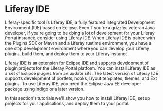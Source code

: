 # Liferay IDE [](id=liferay-ide-lp-6-2-develop-tutorial)

Liferay-specific tool is Liferay IDE, a fully featured Integrated Development
Environment (IDE) based on Eclipse. Even if you're a grizzled veteran Java
developer, if you're going to be doing a lot of development for your Liferay
Portal instance, consider using Liferay IDE. When Liferay IDE is paired with the
Plugins SDK or Maven and a Liferay runtime environment, you have a one stop
development environment where you can develop your Liferay plugins, build them,
and deploy them to your Liferay instance. 

Liferay IDE is an extension for Eclipse IDE and supports development of plugin
projects for the Liferay Portal platform. You can install Liferay IDE as a set
of Eclipse plugins from an update site. The latest version of Liferay IDE
supports development of portlets, hooks, layout templates, themes, and Ext
plugins. To use Liferay IDE, you need the Eclipse Java EE developer package
using Indigo or a later version. 

In this section's tutorials we'll show you how to install Liferay IDE, set up
projects for your applications, and deploy them to your portal. 

